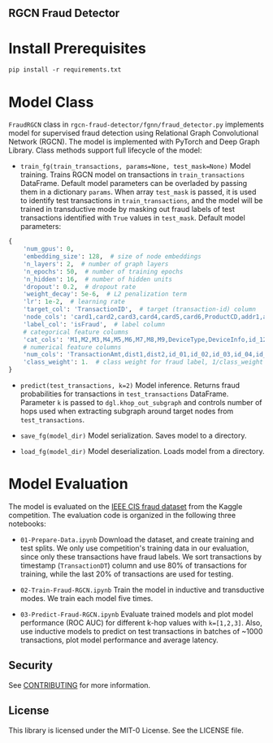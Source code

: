 ## RGCN Fraud Detector

# Install Prerequisites

`pip install -r requirements.txt`

# Model Class

`FraudRGCN` class in `rgcn-fraud-detector/fgnn/fraud_detector.py` 
implements model for supervised fraud detection using Relational 
Graph Convolutional Network (RGCN). The model is implemented with PyTorch
and Deep Graph Library. Class methods support full lifecycle of the
model:

* `train_fg(train_transactions, params=None, test_mask=None)` Model training. Trains RGCN model on
transactions in `train_transactions` DataFrame. Default model parameters can be overladed
by passing them in a dictionary `params`. When array `test_mask` is passed, it is used to 
identify test transactions in `train_transactions`, and the model will be trained in
transductive mode by masking out fraud labels of test transactions identified with `True` values 
in `test_mask`. 
Default model parameters:
```python
{
    'num_gpus': 0,
    'embedding_size': 128,  # size of node embeddings
    'n_layers': 2,  # number of graph layers
    'n_epochs': 50,  # number of training epochs
    'n_hidden': 16,  # number of hidden units
    'dropout': 0.2,  # dropout rate
    'weight_decay': 5e-6,  # L2 penalization term
    'lr': 1e-2,  # learning rate
    'target_col': 'TransactionID',  # target (transaction-id) column
    'node_cols': 'card1,card2,card3,card4,card5,card6,ProductCD,addr1,addr2,P_emaildomain,R_emaildomain',  # columns to create nodes
    'label_col': 'isFraud',  # label column
    # categorical feature columns
    'cat_cols': 'M1,M2,M3,M4,M5,M6,M7,M8,M9,DeviceType,DeviceInfo,id_12,id_13,id_14,id_15,id_16,id_17,id_18,id_19,id_20,id_21,id_22,id_23,id_24,id_25,id_26,id_27,id_28,id_29,id_30,id_31,id_32,id_33,id_34,id_35,id_36,id_37,id_38',
    # numerical feature columns
    'num_cols': 'TransactionAmt,dist1,dist2,id_01,id_02,id_03,id_04,id_05,id_06,id_07,id_08,id_09,id_10,id_11,C1,C2,C3,C4,C5,C6,C7,C8,C9,C10,C11,C12,C13,C14,D1,D2,D3,D4,D5,D6,D7,D8,D9,D10,D11,D12,D13,D14,D15,V1,V2,V3,V4,V5,V6,V7,V8,V9,V10,V11,V12,V13,V14,V15,V16,V17,V18,V19,V20,V21,V22,V23,V24,V25,V26,V27,V28,V29,V30,V31,V32,V33,V34,V35,V36,V37,V38,V39,V40,V41,V42,V43,V44,V45,V46,V47,V48,V49,V50,V51,V52,V53,V54,V55,V56,V57,V58,V59,V60,V61,V62,V63,V64,V65,V66,V67,V68,V69,V70,V71,V72,V73,V74,V75,V76,V77,V78,V79,V80,V81,V82,V83,V84,V85,V86,V87,V88,V89,V90,V91,V92,V93,V94,V95,V96,V97,V98,V99,V100,V101,V102,V103,V104,V105,V106,V107,V108,V109,V110,V111,V112,V113,V114,V115,V116,V117,V118,V119,V120,V121,V122,V123,V124,V125,V126,V127,V128,V129,V130,V131,V132,V133,V134,V135,V136,V137,V138,V139,V140,V141,V142,V143,V144,V145,V146,V147,V148,V149,V150,V151,V152,V153,V154,V155,V156,V157,V158,V159,V160,V161,V162,V163,V164,V165,V166,V167,V168,V169,V170,V171,V172,V173,V174,V175,V176,V177,V178,V179,V180,V181,V182,V183,V184,V185,V186,V187,V188,V189,V190,V191,V192,V193,V194,V195,V196,V197,V198,V199,V200,V201,V202,V203,V204,V205,V206,V207,V208,V209,V210,V211,V212,V213,V214,V215,V216,V217,V218,V219,V220,V221,V222,V223,V224,V225,V226,V227,V228,V229,V230,V231,V232,V233,V234,V235,V236,V237,V238,V239,V240,V241,V242,V243,V244,V245,V246,V247,V248,V249,V250,V251,V252,V253,V254,V255,V256,V257,V258,V259,V260,V261,V262,V263,V264,V265,V266,V267,V268,V269,V270,V271,V272,V273,V274,V275,V276,V277,V278,V279,V280,V281,V282,V283,V284,V285,V286,V287,V288,V289,V290,V291,V292,V293,V294,V295,V296,V297,V298,V299,V300,V301,V302,V303,V304,V305,V306,V307,V308,V309,V310,V311,V312,V313,V314,V315,V316,V317,V318,V319,V320,V321,V322,V323,V324,V325,V326,V327,V328,V329,V330,V331,V332,V333,V334,V335,V336,V337,V338,V339',
    'class_weight': 1.  # class weight for fraud label, 1/class_weight will be used as weight for legit label
}
```

* `predict(test_transactions, k=2)` Model inference. Returns fraud probabilities
for transactions in `test_transactions` DataFrame. Parameter `k` is passed to
`dgl.khop_out_subgraph` and controls number of hops used when extracting subgraph
around target nodes from `test_transactions`.


* `save_fg(model_dir)` Model serialization. Saves model to a directory.
 

* `load_fg(model_dir)` Model deserialization. Loads model from a directory.


# Model Evaluation

The model is evaluated on the 
[IEEE CIS fraud dataset](https://www.kaggle.com/c/ieee-fraud-detection/data) from
the Kaggle competition. The evaluation code is organized in the following three notebooks:

* `01-Prepare-Data.ipynb` Download the dataset, and create training and test splits. 
We only use competition's training data in our evaluation, since only these transactions have fraud labels.
We sort transactions by timestamp (`TransactionDT`) column and use 80% of transactions for training, while
the last 20% of transactions are used for testing.


* `02-Train-Fraud-RGCN.ipynb` Train the model in inductive and transductive modes. We train each model five times.


* `03-Predict-Fraud-RGCN.ipynb` Evaluate trained models and plot model performance (ROC AUC) for different 
k-hop values with `k=[1,2,3]`. Also, use inductive models to predict on test transactions in batches of ~1000 transactions,
plot model performance and average latency.


## Security

See [CONTRIBUTING](CONTRIBUTING.md#security-issue-notifications) for more information.

## License

This library is licensed under the MIT-0 License. See the LICENSE file.


